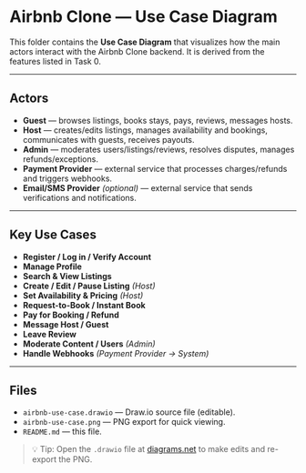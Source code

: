 # Airbnb Clone — Use Case Diagram

This folder contains the **Use Case Diagram** that visualizes how the main actors interact with the Airbnb Clone backend. It is derived from the features listed in Task 0.

---

## Actors
- **Guest** — browses listings, books stays, pays, reviews, messages hosts.  
- **Host** — creates/edits listings, manages availability and bookings, communicates with guests, receives payouts.  
- **Admin** — moderates users/listings/reviews, resolves disputes, manages refunds/exceptions.  
- **Payment Provider** — external service that processes charges/refunds and triggers webhooks.  
- **Email/SMS Provider** *(optional)* — external service that sends verifications and notifications.  

---

## Key Use Cases
- **Register / Log in / Verify Account**  
- **Manage Profile**  
- **Search & View Listings**  
- **Create / Edit / Pause Listing** *(Host)*  
- **Set Availability & Pricing** *(Host)*  
- **Request-to-Book / Instant Book**  
- **Pay for Booking / Refund**  
- **Message Host / Guest**  
- **Leave Review**  
- **Moderate Content / Users** *(Admin)*  
- **Handle Webhooks** *(Payment Provider → System)*  

---

## Files
- `airbnb-use-case.drawio` — Draw.io source file (editable).  
- `airbnb-use-case.png` — PNG export for quick viewing.  
- `README.md` — this file.  

> 💡 Tip: Open the `.drawio` file at [diagrams.net](https://app.diagrams.net/) to make edits and re-export the PNG.
